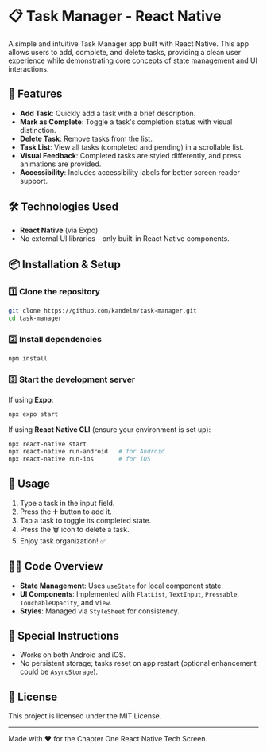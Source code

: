 # 📋 Task Manager - React Native

A simple and intuitive Task Manager app built with React Native. This app allows users to add, complete, and delete tasks, providing a clean user experience while demonstrating core concepts of state management and UI interactions.

## 🚀 Features

- **Add Task**: Quickly add a task with a brief description.
- **Mark as Complete**: Toggle a task's completion status with visual distinction.
- **Delete Task**: Remove tasks from the list.
- **Task List**: View all tasks (completed and pending) in a scrollable list.
- **Visual Feedback**: Completed tasks are styled differently, and press animations are provided.
- **Accessibility**: Includes accessibility labels for better screen reader support.

## 🛠 Technologies Used

- **React Native** (via Expo)
- No external UI libraries - only built-in React Native components.

## 📦 Installation & Setup

### 1️⃣ Clone the repository
```bash
git clone https://github.com/kandelm/task-manager.git
cd task-manager
```

### 2️⃣ Install dependencies
```bash
npm install

```

### 3️⃣ Start the development server
If using **Expo**:
```bash
npx expo start
```

If using **React Native CLI** (ensure your environment is set up):
```bash
npx react-native start
npx react-native run-android   # for Android
npx react-native run-ios       # for iOS
```

## 📖 Usage

1. Type a task in the input field.
2. Press the ➕ button to add it.
3. Tap a task to toggle its completed state.
4. Press the 🗑 icon to delete a task.
5. Enjoy task organization! ✅


## 🧑‍💻 Code Overview

- **State Management**: Uses `useState` for local component state.
- **UI Components**: Implemented with `FlatList`, `TextInput`, `Pressable`, `TouchableOpacity`, and `View`.
- **Styles**: Managed via `StyleSheet` for consistency.

## 📜 Special Instructions

- Works on both Android and iOS.
- No persistent storage; tasks reset on app restart (optional enhancement could be `AsyncStorage`).

## 📄 License

This project is licensed under the MIT License.

---
Made with ❤️ for the Chapter One React Native Tech Screen.

